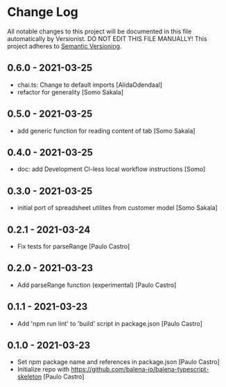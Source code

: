 # Change Log

All notable changes to this project will be documented in this file
automatically by Versionist. DO NOT EDIT THIS FILE MANUALLY!
This project adheres to [Semantic Versioning](http://semver.org/).

## 0.6.0 - 2021-03-25

* chai.ts: Change to default imports [AlidaOdendaal]
* refactor for generality [Somo Sakala]

## 0.5.0 - 2021-03-25

* add generic function for reading content of tab [Somo Sakala]

## 0.4.0 - 2021-03-25

* doc: add Development CI-less local workflow instructions [Somo]

## 0.3.0 - 2021-03-25

* initial port of spreadsheet utilites from customer model [Somo Sakala]

## 0.2.1 - 2021-03-24

* Fix tests for parseRange [Paulo Castro]

## 0.2.0 - 2021-03-23

* Add parseRange function (experimental) [Paulo Castro]

## 0.1.1 - 2021-03-23

* Add 'npm run lint' to 'build' script in package.json [Paulo Castro]

## 0.1.0 - 2021-03-23

* Set npm package name and references in package.json [Paulo Castro]
* Initialize repo with https://github.com/balena-io/balena-typescript-skeleton [Paulo Castro]
